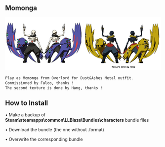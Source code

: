 ## Momonga
![](Workfiles/Render.png)

	Play as Momonga from Overlord for Dust&Ashes Metal outfit.
	Commissioned by Falco, thanks !
	The second texture is done by Hang, thanks !
	
## How to Install
• Make a backup of **Steam\steamapps\common\LLBlaze\Bundles\characters** bundle files

• Download the bundle (the one without .format)

• Overwrite the corresponding bundle
